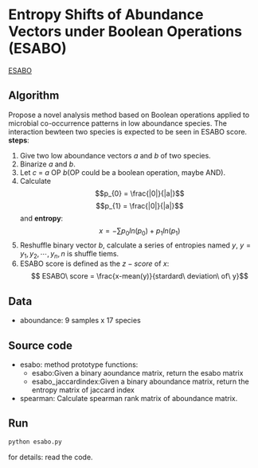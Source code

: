 # Entropy Shifts of Abundance Vectors under Boolean Operations (ESABO)
[ESABO](http://journals.plos.org/ploscompbiol/article?id=10.1371/journal.pcbi.1005361)
## Algorithm
Propose a novel analysis method based on Boolean operations applied to microbial co-occurrence patterns in low aboundance species.
The interaction bewteen two species is expected to be seen in ESABO score.
**steps**:
1. Give two low aboundance vectors $a$ and $b$ of two species.
2. Binarize $a$ and $b$.
3. Let $c$ = $a$ OP $b$(OP could be a boolean operation, maybe AND).
4. Calculate 
$$p_{0} = \frac{|0|}{|a|}$$ 
$$p_{1} = \frac{|0|}{|a|}$$
and **entropy**:
$$x = -\sum{p_0ln(p_0) + p_1ln(p_1)}$$
5. Reshuffle binary vector $b$, calculate a series of entropies named $y$, $y = {y_1, y_2, \cdots, y_n}, n$ is shuffle tiems.
6. ESABO score is defined as the $z-score$ of $x$:
$$ ESABO\ score = \frac{x-mean(y)}{stardard\ deviation\ of\ y}$$


## Data
- aboundance: 
9 samples x 17 species


## Source code
- esabo: method prototype
    functions:
    - esabo:Given a binary aoundance matrix, return the esabo matrix
    - esabo\_jaccardindex:Given a binary aboundance matrix, return the entropy matrix of jaccard index
- spearman: Calculate spearman rank matrix of aboundance matrix.


## Run
```sh
python esabo.py
```
for details: read the code.
